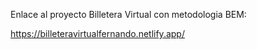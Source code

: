 Enlace al proyecto Billetera Virtual con metodologia BEM:


https://billeteravirtualfernando.netlify.app/
